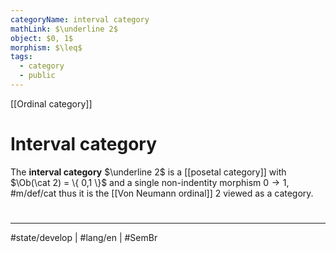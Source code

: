 ```yaml
---
categoryName: interval category
mathLink: $\underline 2$
object: $0, 1$
morphism: $\leq$
tags:
  - category
  - public
---
```

[[Ordinal category]]
# Interval category

The **interval category** $\underline 2$ is a [[posetal category]] with $\Ob(\cat 2) = \{ 0,1 \}$ and a single non-indentity morphism $0 \to 1$, #m/def/cat 
thus it is the [[Von Neumann ordinal]] $2$ viewed as a category.

#
---
#state/develop | #lang/en | #SemBr
